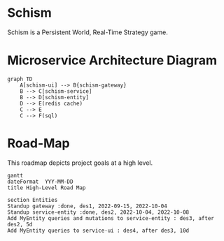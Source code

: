 # Schism
Schism is a Persistent World, Real-Time Strategy game.

# Microservice Architecture Diagram
```mermaid
graph TD
    A[schism-ui] --> B{schism-gateway}
    B --> C[schism-service]
    B --> D[schism-entity]
    D --> E(redis cache)
    C --> E
    C --> F(sql)
```

# Road-Map
This roadmap depicts project goals at a high level.
```mermaid
gantt
dateFormat  YYY-MM-DD
title High-Level Road Map

section Entities
Standup gateway :done, des1, 2022-09-15, 2022-10-04
Standup service-entity :done, des2, 2022-10-04, 2022-10-08
Add MyEntity queries and mutations to service-entity : des3, after des2, 5d
Add MyEntity queries to service-ui : des4, after des3, 10d
```